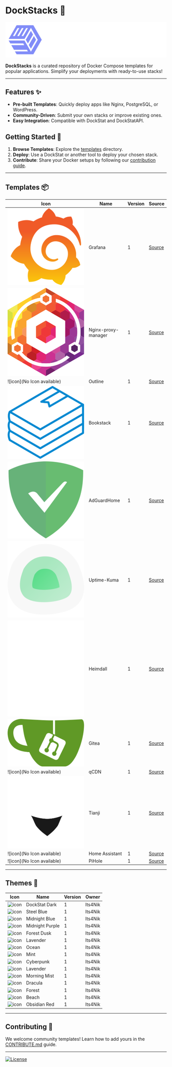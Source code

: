 # DockStacks 🐳

![DockStacks Logo](./.github/DockStat.png)

**DockStacks** is a curated repository of Docker Compose templates for popular applications. Simplify your deployments with ready-to-use stacks!

---

## Features ✨

- **Pre-built Templates**: Quickly deploy apps like Nginx, PostgreSQL, or WordPress.
- **Community-Driven**: Submit your own stacks or improve existing ones.
- **Easy Integration**: Compatible with DockStat and DockStatAPI.

## Getting Started 🚀

1. **Browse Templates**: Explore the [templates](./templates) directory.
2. **Deploy**: Use a DockStat or another tool to deploy your chosen stack.
3. **Contribute**: Share your Docker setups by following our [contribution guide](./CONTRIBUTE.md).

---

## Templates 📦

| Icon | Name | Version | Source |
|------|------|---------|--------|
| ![icon](https://raw.githubusercontent.com/Its4Nik/DockStacks/refs/heads/main/templates/grafana/grafana.svg) | Grafana | 1 | [Source](https://github.com/Its4Nik/DockStacks) |
| ![icon](https://raw.githubusercontent.com/Its4Nik/DockStacks/refs/heads/main/templates/nginx-proxy-manager/nginx-proxy-manager.svg) | Nginx-proxy-manager | 1 | [Source](https://github.com/Its4Nik/DockStacks) |
| ![icon](No Icon available) | Outline | 1 | [Source](https://github.com/Its4Nik/DockStacks) |
| ![icon](https://raw.githubusercontent.com/Its4Nik/DockStacks/refs/heads/main/templates/bookstack/bookstack.svg) | Bookstack | 1 | [Source](https://github.com/Its4Nik/DockStacks) |
| ![icon](https://raw.githubusercontent.com/Its4Nik/DockStacks/refs/heads/main/templates/adguardhome/adguard-home.svg) | AdGuardHome | 1 | [Source](https://github.com/Its4Nik/DockStacks) |
| ![icon](https://raw.githubusercontent.com/Its4Nik/DockStacks/refs/heads/main/templates/uptime-kuma/uptime-kuma.svg) | Uptime-Kuma | 1 | [Source](https://github.com/Its4Nik/DockStacks) |
| ![icon](https://raw.githubusercontent.com/Its4Nik/DockStacks/refs/heads/main/templates/heimdall/heimdall.svg) | Heimdall | 1 | [Source](https://github.com/Its4Nik/DockStacks) |
| ![icon](https://raw.githubusercontent.com/Its4Nik/DockStacks/refs/heads/main/templates/gitea/gitea.svg) | Gitea | 1 | [Source](https://github.com/Its4Nik/DockStacks) |
| ![icon](No Icon available) | qCDN | 1 | [Source](https://github.com/Its4Nik/DockStacks) |
| ![icon](https://raw.githubusercontent.com/Its4Nik/DockStacks/refs/heads/main/templates/tianji/tianji.svg) | Tianji | 1 | [Source](https://github.com/Its4Nik/DockStacks) |
| ![icon](No Icon available) | Home Assistant | 1 | [Source](https://github.com/home-assistant/core) |
| ![icon](No Icon available) | PiHole | 1 | [Source](https://github.com/Its4Nik/DockStacks) |

---

## Themes 🎨

| Icon | Name | Version | Owner |
|------|------|---------|-------|
| ![icon](#818cf9) | DockStat Dark | 1 | Its4Nik |
| ![icon](#60a5fa) | Steel Blue | 1 | Its4Nik |
| ![icon](#4a9eff) | Midnight Blue | 1 | Its4Nik |
| ![icon](#a78bfa) | Midnight Purple | 1 | Its4Nik |
| ![icon](#00b894) | Forest Dusk | 1 | Its4Nik |
| ![icon](#ff4081) | Lavender | 1 | Its4Nik |
| ![icon](#06b6d4) | Ocean | 1 | Its4Nik |
| ![icon](#10b981) | Mint | 1 | Its4Nik |
| ![icon](#00f0ff) | Cyberpunk | 1 | Its4Nik |
| ![icon](#8b5cf6) | Lavender | 1 | Its4Nik |
| ![icon](#6366f1) | Morning Mist | 1 | Its4Nik |
| ![icon](#bd93f9) | Dracula | 1 | Its4Nik |
| ![icon](#4ade80) | Forest | 1 | Its4Nik |
| ![icon](#f97316) | Beach | 1 | Its4Nik |
| ![icon](#f87171) | Obsidian Red | 1 | Its4Nik |

---

## Contributing 🙌

We welcome community templates! Learn how to add yours in the [CONTRIBUTE.md](./CONTRIBUTE.md) guide.

---

[![License](https://img.shields.io/badge/License-MIT-blue.svg)](LICENSE)
